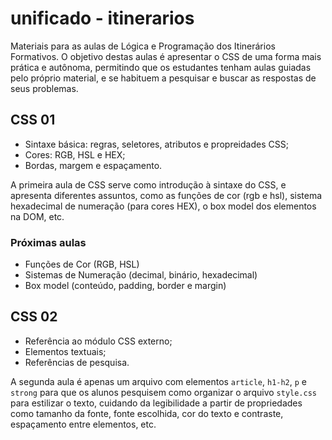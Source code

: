 # unificado - itinerarios

Materiais para as aulas de Lógica e Programação dos Itinerários Formativos. O objetivo destas aulas é apresentar o CSS de uma forma mais prática e autônoma, permitindo que os estudantes tenham aulas guiadas pelo próprio material, e se habituem a pesquisar e buscar as respostas de seus problemas.

## CSS 01

- Sintaxe básica: regras, seletores, atributos e propreidades CSS;
- Cores: RGB, HSL e HEX;
- Bordas, margem e espaçamento.

A primeira aula de CSS serve como introdução à sintaxe do CSS, e apresenta diferentes assuntos, como as funções de cor (rgb e hsl), sistema hexadecimal de numeração (para cores HEX), o box model dos elementos na DOM, etc.

### Próximas aulas

- Funções de Cor (RGB, HSL)
- Sistemas de Numeração (decimal, binário, hexadecimal)
- Box model (conteúdo, padding, border e margin)

## CSS 02

- Referência ao módulo CSS externo;
- Elementos textuais;
- Referências de pesquisa.

A segunda aula é apenas um arquivo com elementos `article`, `h1-h2`, `p` e `strong` para que os alunos pesquisem como organizar o arquivo `style.css` para estilizar o texto, cuidando da legibilidade a partir de propriedades como tamanho da fonte, fonte escolhida, cor do texto e contraste, espaçamento entre elementos, etc.
